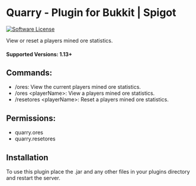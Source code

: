 # Quarry - Plugin for Bukkit | Spigot

[![Software License](http://img.shields.io/badge/License-MIT-brightgreen.svg?style=flat-square)](LICENSE)

View or reset a players mined ore statistics.

#### Supported Versions: 1.13+

## Commands:  
- /ores: View the current players mined ore statistics.  
- /ores \<playerName>: View a players mined ore statistics.  
- /resetores \<playerName>: Reset a players mined ore statistics.

## Permissions:
- quarry.ores
- quarry.resetores

## Installation

To use this plugin place the .jar and any other files in your plugins directory and restart the server.